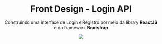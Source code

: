 <div align=center>
<h1 align=center> Front Design  - Login API</h1>
 <p> Construindo uma interface de Login e Registro por meio da library <b>ReactJS</b> e da framework <b>Bootstrap</b> </p> 
 <img  src = "https://user-images.githubusercontent.com/85362752/191606657-a3282439-c06a-4130-bc49-998e9e36ba95.gif">
 </div>
 



